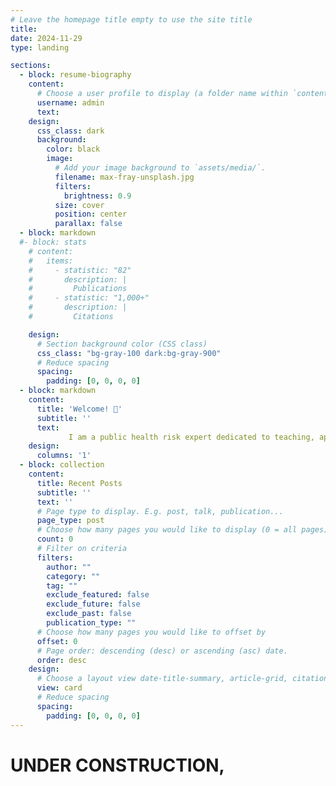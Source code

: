 ```yaml
---
# Leave the homepage title empty to use the site title
title: 
date: 2024-11-29
type: landing

sections:
  - block: resume-biography
    content:
      # Choose a user profile to display (a folder name within `content/authors/`)
      username: admin
      text: 
    design:
      css_class: dark
      background:
        color: black
        image:
          # Add your image background to `assets/media/`.
          filename: max-fray-unsplash.jpg
          filters:
            brightness: 0.9
          size: cover
          position: center
          parallax: false
  - block: markdown
  #- block: stats
    # content:
    #   items:
    #     - statistic: "82"
    #       description: |
    #         Publications
    #     - statistic: "1,000+"
    #       description: |
    #         Citations

    design:
      # Section background color (CSS class)
      css_class: "bg-gray-100 dark:bg-gray-900"
      # Reduce spacing
      spacing:
        padding: [0, 0, 0, 0]
  - block: markdown
    content:
      title: 'Welcome! 👋'
      subtitle: ''
      text:  
             I am a public health risk expert dedicated to teaching, application, and scientific development of quantitative risk analysis and decision-making in public health. You will find more about my specialty in these areas including quality risk management (QRM), multiple criteria decision making (MCDM) on this website.  
    design:
      columns: '1'
  - block: collection
    content:
      title: Recent Posts
      subtitle: ''
      text: ''
      # Page type to display. E.g. post, talk, publication...
      page_type: post
      # Choose how many pages you would like to display (0 = all pages)
      count: 0
      # Filter on criteria
      filters:
        author: ""
        category: ""
        tag: ""
        exclude_featured: false
        exclude_future: false
        exclude_past: false
        publication_type: ""
      # Choose how many pages you would like to offset by
      offset: 0
      # Page order: descending (desc) or ascending (asc) date.
      order: desc
    design:
      # Choose a layout view date-title-summary, article-grid, citation, card
      view: card
      # Reduce spacing
      spacing:
        padding: [0, 0, 0, 0]
---
```

# UNDER CONSTRUCTION,